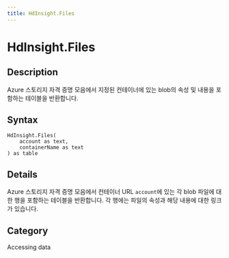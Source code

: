 ```yaml
---
title: HdInsight.Files
---
```


# HdInsight.Files


## Description

Azure 스토리지 자격 증명 모음에서 지정된 컨테이너에 있는 blob의 속성 및 내용을 포함하는 테이블을 반환합니다.


## Syntax

```powerquery
HdInsight.Files(
    account as text,
    containerName as text
) as table
```


## Details

Azure 스토리지 자격 증명 모음에서 컨테이너 URL <code>account</code>에 있는 각 blob 파일에 대한 행을 포함하는 테이블을 반환합니다. 각 행에는 파일의 속성과 해당 내용에 대한 링크가 있습니다.



## Category
Accessing data
